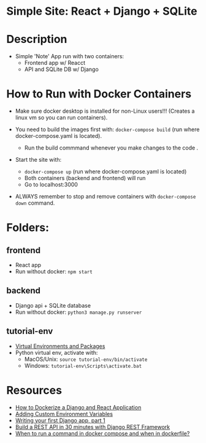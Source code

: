 

# Simple Site: React + Django + SQLite

# Description
- Simple 'Note' App run with two containers:
    - Frontend app w/ Reacct
    - API and SQLite DB w/ Django

# How to Run with Docker Containers
- Make sure docker desktop is installed for non-Linux users!!! (Creates a linux vm so you can run containers).
- You need to build the images first with: ```docker-compose build``` (run where docker-compose.yaml is located).
    - Run the build commmand whenever you make changes to the code .

- Start the site with: 
    - ```docker-compose up``` (run where docker-compose.yaml is located)
    - Both containers (backend and frontend) will run
    - Go to localhost:3000
- ALWAYS remember to stop and remove containers with ```docker-compose down``` command.


# Folders:
## frontend
- React app
- Run without docker: ```npm start```

## backend
- Django api + SQLite database 
- Run without docker: ```python3 manage.py runserver```

## tutorial-env
- [Virtual Environments and Packages](https://docs.python.org/3/tutorial/venv.html)
- Python virtual env, activate with:
    - MacOS/Unix: ```source tutorial-env/bin/activate```
    - Windows: ```tutorial-env\Scripts\activate.bat```


# Resources
- [How to Dockerize a Django and React Application](https://www.honeybadger.io/blog/docker-django-react/)
- [Adding Custom Environment Variables](https://create-react-app.dev/docs/adding-custom-environment-variables/)
- [Writing your first Django app, part 1](https://docs.djangoproject.com/en/4.1/intro/tutorial01/)
- [Build a REST API in 30 minutes with Django REST Framework](https://medium.com/swlh/full-stack-with-django-and-react-react-afae36017852)
- [When to run a command in docker compose and when in dockerfile?](https://stackoverflow.com/questions/69036887/when-to-run-a-command-in-docker-compose-and-when-in-dockerfile)